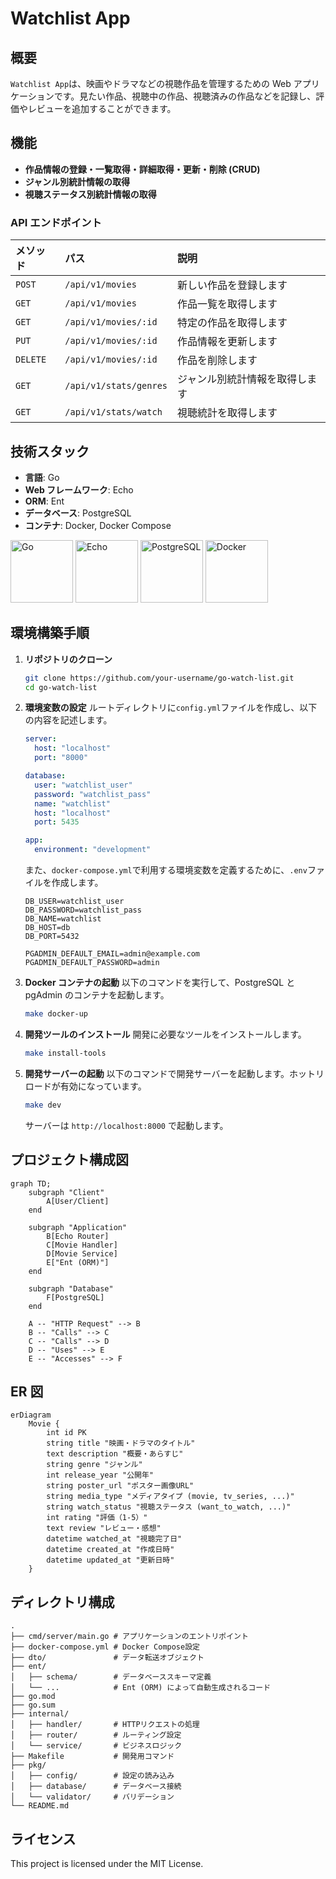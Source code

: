 # Watchlist App

## 概要

`Watchlist App`は、映画やドラマなどの視聴作品を管理するための Web アプリケーションです。見たい作品、視聴中の作品、視聴済みの作品などを記録し、評価やレビューを追加することができます。

## 機能

- **作品情報の登録・一覧取得・詳細取得・更新・削除 (CRUD)**
- **ジャンル別統計情報の取得**
- **視聴ステータス別統計情報の取得**

### API エンドポイント

| メソッド | パス                   | 説明                     |
| :------- | :--------------------- | :----------------------- |
| `POST`   | `/api/v1/movies`       | 新しい作品を登録します   |
| `GET`    | `/api/v1/movies`       | 作品一覧を取得します     |
| `GET`    | `/api/v1/movies/:id`   | 特定の作品を取得します   |
| `PUT`    | `/api/v1/movies/:id`   | 作品情報を更新します     |
| `DELETE` | `/api/v1/movies/:id`   | 作品を削除します         |
| `GET`    | `/api/v1/stats/genres` | ジャンル別統計情報を取得します |
| `GET`    | `/api/v1/stats/watch`  | 視聴統計を取得します     |

## 技術スタック

- **言語**: Go
- **Web フレームワーク**: Echo
- **ORM**: Ent
- **データベース**: PostgreSQL
- **コンテナ**: Docker, Docker Compose

<img src="https://go.dev/blog/go-brand/Go-Logo/PNG/Go-Logo_Blue.png" alt="Go" width="100"/>
<img src="https://cdn.jsdelivr.net/gh/labstack/echo/images/echo-logo.svg" alt="Echo" width="100"/>
<img src="https://www.postgresql.org/media/img/about/press/elephant.png" alt="PostgreSQL" width="100"/>
<img src="https://www.docker.com/wp-content/uploads/2022/03/Moby-logo.png" alt="Docker" width="100"/>

## 環境構築手順

1.  **リポジトリのクローン**

    ```bash
    git clone https://github.com/your-username/go-watch-list.git
    cd go-watch-list
    ```

2.  **環境変数の設定**
    ルートディレクトリに`config.yml`ファイルを作成し、以下の内容を記述します。

    ```yaml
    server:
      host: "localhost"
      port: "8000"

    database:
      user: "watchlist_user"
      password: "watchlist_pass"
      name: "watchlist"
      host: "localhost"
      port: 5435

    app:
      environment: "development"
    ```

    また、`docker-compose.yml`で利用する環境変数を定義するために、`.env`ファイルを作成します。

    ```.env
    DB_USER=watchlist_user
    DB_PASSWORD=watchlist_pass
    DB_NAME=watchlist
    DB_HOST=db
    DB_PORT=5432

    PGADMIN_DEFAULT_EMAIL=admin@example.com
    PGADMIN_DEFAULT_PASSWORD=admin
    ```

3.  **Docker コンテナの起動**
    以下のコマンドを実行して、PostgreSQL と pgAdmin のコンテナを起動します。

    ```bash
    make docker-up
    ```

4.  **開発ツールのインストール**
    開発に必要なツールをインストールします。

    ```bash
    make install-tools
    ```

5.  **開発サーバーの起動**
    以下のコマンドで開発サーバーを起動します。ホットリロードが有効になっています。

    ```bash
    make dev
    ```

    サーバーは `http://localhost:8000` で起動します。

## プロジェクト構成図

```mermaid
graph TD;
    subgraph "Client"
        A[User/Client]
    end

    subgraph "Application"
        B[Echo Router]
        C[Movie Handler]
        D[Movie Service]
        E["Ent (ORM)"]
    end

    subgraph "Database"
        F[PostgreSQL]
    end

    A -- "HTTP Request" --> B
    B -- "Calls" --> C
    C -- "Calls" --> D
    D -- "Uses" --> E
    E -- "Accesses" --> F
```

## ER 図

```mermaid
erDiagram
    Movie {
        int id PK
        string title "映画・ドラマのタイトル"
        text description "概要・あらすじ"
        string genre "ジャンル"
        int release_year "公開年"
        string poster_url "ポスター画像URL"
        string media_type "メディアタイプ (movie, tv_series, ...)"
        string watch_status "視聴ステータス (want_to_watch, ...)"
        int rating "評価（1-5）"
        text review "レビュー・感想"
        datetime watched_at "視聴完了日"
        datetime created_at "作成日時"
        datetime updated_at "更新日時"
    }
```

## ディレクトリ構成

```
.
├── cmd/server/main.go # アプリケーションのエントリポイント
├── docker-compose.yml # Docker Compose設定
├── dto/               # データ転送オブジェクト
├── ent/
│   ├── schema/        # データベーススキーマ定義
│   └── ...            # Ent (ORM) によって自動生成されるコード
├── go.mod
├── go.sum
├── internal/
│   ├── handler/       # HTTPリクエストの処理
│   ├── router/        # ルーティング設定
│   └── service/       # ビジネスロジック
├── Makefile           # 開発用コマンド
├── pkg/
│   ├── config/        # 設定の読み込み
│   ├── database/      # データベース接続
│   └── validator/     # バリデーション
└── README.md
```

## ライセンス

This project is licensed under the MIT License.
